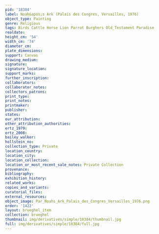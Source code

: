 ```yaml
---
pid: '18384'
label: Noah&apos;s Ark (Palais des Congres, Versailles, 1976)
object_type: Painting
genre: Religious
tags: Birds Cattle Horse Lion Parrot Burghers Old_Testament Paradise
realdate: 
height_cm: '54'
width_cm: '74'
diameter_cm: 
plate_dimensions: 
support: Canvas
drawing_medium: 
signature: 
signature_location: 
support_marks: 
further_inscription: 
collaborators: 
collaborator_notes: 
collectors_patrons: 
print_type: 
print_notes: 
printmaker: 
publisher: 
states: 
our_attribution: 
other_attribution_authorities: 
ertz_1979: 
ertz_2008: 
bailey_walker: 
hollstein_no: 
collection_type: Private
location_country: 
location_city: 
location_collection: 
location_or_most_recent_sale_notes: Private Collection
provenance: 
bibliography: 
exhibition_history: 
related_works: 
copies_and_variants: 
curatorial_files: 
external_resources: 
object_image: Par_Noahs_Ark_Palais_des_Congres_Versailles_1976.png
order: '1422'
layout: brueghel_item
collection: brueghel
thumbnail: img/derivatives/simple/18384/thumbnail.jpg
full: img/derivatives/simple/18384/full.jpg
---
```

